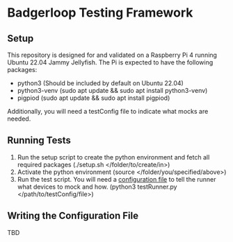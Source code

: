 # Badgerloop Testing Framework

## Setup
This repository is designed for and validated on a Raspberry Pi 4 running Ubuntu 22.04 Jammy Jellyfish. The Pi is expected to have the following packages:
- python3 (Should be included by default on Ubuntu 22.04)
- python3-venv (sudo apt update && sudo apt install python3-venv)
- pigpiod (sudo apt update && sudo apt install pigpiod)

Additionally, you will need a testConfig file to indicate what mocks are needed. 

## Running Tests
1. Run the setup script to create the python environment and fetch all required packages (./setup.sh </folder/to/create/in>)
2. Activate the python environment (source </folder/you/specified/above>)
3. Run the test script. You will need a [configuration file](#writing-the-configuration-file) to tell the runner what devices to mock and how. (python3 testRunner.py </path/to/testConfig/file>)


## Writing the Configuration File
TBD